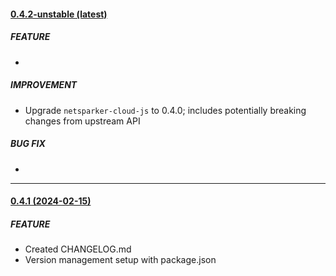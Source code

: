 #### [0.4.2-unstable (latest)](https://github.com/niaid/moleculer-netsparker-cloud/)


##### FEATURE
- 

##### IMPROVEMENT
- Upgrade `netsparker-cloud-js` to 0.4.0; includes potentially breaking changes from upstream API

##### BUG FIX
- 

---

#### [0.4.1 (2024-02-15)](https://github.com/niaid/moleculer-netsparker-cloud/releases/tag/0.4.1)

##### FEATURE

- Created CHANGELOG.md
- Version management setup with package.json
